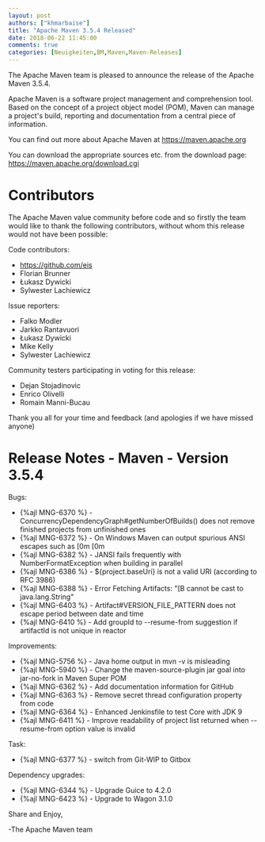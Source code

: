 ```yaml
---
layout: post
authors: ["khmarbaise"]
title: "Apache Maven 3.5.4 Released"
date: 2018-06-22 11:45:00
comments: true
categories: [Neuigkeiten,BM,Maven,Maven-Releases]
---
```

The Apache Maven team is pleased to announce the release of the Apache
Maven 3.5.4.

Apache Maven is a software project management and comprehension tool. Based
on the concept of a project object model (POM), Maven can manage a
project's build, reporting and documentation from a central piece of
information.

You can find out more about Apache Maven at https://maven.apache.org

You can download the appropriate sources etc. from the download page:
https://maven.apache.org/download.cgi

<!-- more -->

Contributors
============
The Apache Maven value community before code and so firstly the team would
like to thank the following contributors, without whom this release would
not have been possible:

Code contributors:

- https://github.com/eis
- Florian Brunner
- Łukasz Dywicki
- Sylwester Lachiewicz

Issue reporters:

- Falko Modler
- Jarkko Rantavuori
- Łukasz Dywicki
- Mike Kelly
- Sylwester Lachiewicz

Community testers participating in voting for this release:

- Dejan Stojadinovic
- Enrico Olivelli
- Romain Manni-Bucau

Thank you all for your time and feedback (and apologies if we have missed
anyone)

Release Notes - Maven - Version 3.5.4
=====================================

Bugs:

 * {%ajl MNG-6370 %} - ConcurrencyDependencyGraph#getNumberOfBuilds() does not remove finished projects from unfinished ones
 * {%ajl MNG-6372 %} - On Windows Maven can output spurious ANSI escapes such as [0m [0m
 * {%ajl MNG-6382 %} - JANSI fails frequently with NumberFormatException when building in parallel
 * {%ajl MNG-6386 %} - ${project.baseUri} is not a valid URI (according to RFC 3986)
 * {%ajl MNG-6388 %} - Error Fetching Artifacts: "[B cannot be cast to java.lang.String"
 * {%ajl MNG-6403 %} - Artifact#VERSION_FILE_PATTERN does not escape period between date and time
 * {%ajl MNG-6410 %} - Add groupId to --resume-from suggestion if artifactId is not unique in reactor

Improvements:

 * {%ajl MNG-5756 %} - Java home output in mvn -v is misleading
 * {%ajl MNG-5940 %} - Change the maven-source-plugin jar goal into jar-no-fork in Maven Super POM
 * {%ajl MNG-6362 %} - Add documentation information for GitHub
 * {%ajl MNG-6363 %} - Remove secret thread configuration property from code
 * {%ajl MNG-6364 %} - Enhanced Jenkinsfile to test Core with JDK 9
 * {%ajl MNG-6411 %} - Improve readability of project list returned when --resume-from option value is invalid

Task:

 * {%ajl MNG-6377 %} - switch from Git-WIP to Gitbox

Dependency upgrades:

 * {%ajl MNG-6344 %} - Upgrade Guice to 4.2.0
 * {%ajl MNG-6423 %} - Upgrade to Wagon 3.1.0

Share and Enjoy,

-The Apache Maven team

